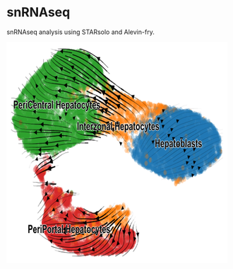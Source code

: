 # snRNAseq

snRNAseq analysis using STARsolo and Alevin-fry.


<img src="https://github.com/hasanwraeth/snRNAseq/blob/main/scvelo_embedding_stream.png" width="500" height="500">
